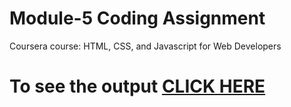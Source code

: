 
# Module-5 Coding Assignment

Coursera course: HTML, CSS, and Javascript for Web Developers

# To see the output [CLICK HERE](https://w3s3dwards.github.io/coursera2/site2/Module%205/index.html)
